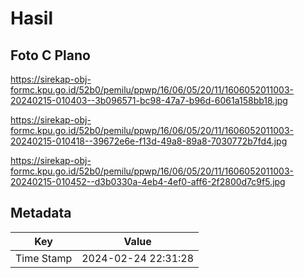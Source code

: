 # Hasil

## Foto C Plano

https://sirekap-obj-formc.kpu.go.id/52b0/pemilu/ppwp/16/06/05/20/11/1606052011003-20240215-010403--3b096571-bc98-47a7-b96d-6061a158bb18.jpg

https://sirekap-obj-formc.kpu.go.id/52b0/pemilu/ppwp/16/06/05/20/11/1606052011003-20240215-010418--39672e6e-f13d-49a8-89a8-7030772b7fd4.jpg

https://sirekap-obj-formc.kpu.go.id/52b0/pemilu/ppwp/16/06/05/20/11/1606052011003-20240215-010452--d3b0330a-4eb4-4ef0-aff6-2f2800d7c9f5.jpg


## Metadata

| Key        | Value               |
| ---------- | ------------------- |
| Time Stamp | 2024-02-24 22:31:28 |



